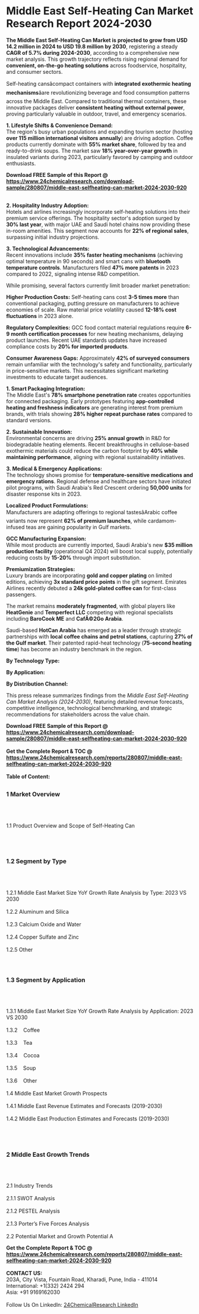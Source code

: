 <h1>Middle East Self-Heating Can Market Research Report 2024-2030</h1><p><strong>The Middle East Self-Heating Can Market is projected to grow from USD 14.2 million in 2024 to USD 19.8 million by 2030</strong>, registering a steady <strong>CAGR of 5.7% during 2024-2030</strong>, according to a comprehensive new market analysis. This growth trajectory reflects rising regional demand for <strong>convenient, on-the-go heating solutions</strong> across foodservice, hospitality, and consumer sectors.</p><p>Self-heating cansâcompact containers with <strong>integrated exothermic heating mechanisms</strong>âare revolutionizing beverage and food consumption patterns across the Middle East. Compared to traditional thermal containers, these innovative packages deliver <strong>consistent heating without external power</strong>, proving particularly valuable in outdoor, travel, and emergency scenarios.</p><p><strong>1. Lifestyle Shifts &amp; Convenience Demand:</strong><br>
The region's busy urban populations and expanding tourism sector (hosting <strong>over 115 million international visitors annually</strong>) are driving adoption. Coffee products currently dominate with <strong>55% market share</strong>, followed by tea and ready-to-drink soups. The market saw <strong>18% year-over-year growth</strong> in insulated variants during 2023, particularly favored by camping and outdoor enthusiasts.</p><div><b>Download FREE Sample of this Report @ 
            <a href="https://www.24chemicalresearch.com/download-sample/280807/middle-east-selfheating-can-market-2024-2030-920">
            https://www.24chemicalresearch.com/download-sample/280807/middle-east-selfheating-can-market-2024-2030-920</a></b></div><br><p><strong>2. Hospitality Industry Adoption:</strong><br>
Hotels and airlines increasingly incorporate self-heating solutions into their premium service offerings. The hospitality sector's adoption surged by <strong>30% last year</strong>, with major UAE and Saudi hotel chains now providing these in-room amenities. This segment now accounts for <strong>22% of regional sales</strong>, surpassing initial industry projections.</p><p><strong>3. Technological Advancements:</strong><br>
Recent innovations include <strong>35% faster heating mechanisms</strong> (achieving optimal temperature in 90 seconds) and smart cans with <strong>bluetooth temperature controls</strong>. Manufacturers filed <strong>47% more patents</strong> in 2023 compared to 2022, signaling intense R&amp;D competition.</p><p>While promising, several factors currently limit broader market penetration:</p><p><strong>Higher Production Costs:</strong> Self-heating cans cost <strong>3-5 times more</strong> than conventional packaging, putting pressure on manufacturers to achieve economies of scale. Raw material price volatility caused <strong>12-18% cost fluctuations</strong> in 2023 alone.</p><p><strong>Regulatory Complexities:</strong> GCC food contact material regulations require <strong>6-9 month certification processes</strong> for new heating mechanisms, delaying product launches. Recent UAE standards updates have increased compliance costs by <strong>20% for imported products</strong>.</p><p><strong>Consumer Awareness Gaps:</strong> Approximately <strong>42% of surveyed consumers</strong> remain unfamiliar with the technology's safety and functionality, particularly in price-sensitive markets. This necessitates significant marketing investments to educate target audiences.</p><p><strong>1. Smart Packaging Integration:</strong><br>
The Middle East's <strong>78% smartphone penetration rate</strong> creates opportunities for connected packaging. Early prototypes featuring <strong>app-controlled heating and freshness indicators</strong> are generating interest from premium brands, with trials showing <strong>28% higher repeat purchase rates</strong> compared to standard versions.</p><p><strong>2. Sustainable Innovation:</strong><br>
Environmental concerns are driving <strong>25% annual growth</strong> in R&amp;D for biodegradable heating elements. Recent breakthroughs in cellulose-based exothermic materials could reduce the carbon footprint by <strong>40% while maintaining performance</strong>, aligning with regional sustainability initiatives.</p><p><strong>3. Medical &amp; Emergency Applications:</strong><br>
The technology shows promise for <strong>temperature-sensitive medications and emergency rations</strong>. Regional defense and healthcare sectors have initiated pilot programs, with Saudi Arabia's Red Crescent ordering <strong>50,000 units</strong> for disaster response kits in 2023.</p><p><strong>Localized Product Formulations:</strong><br>
	Manufacturers are adapting offerings to regional tastesâArabic coffee variants now represent <strong>62% of premium launches</strong>, while cardamom-infused teas are gaining popularity in Gulf markets.</p><p><strong>GCC Manufacturing Expansion:</strong><br>
	While most products are currently imported, Saudi Arabia's new <strong>$35 million production facility</strong> (operational Q4 2024) will boost local supply, potentially reducing costs by <strong>15-20%</strong> through import substitution.</p><p><strong>Premiumization Strategies:</strong><br>
	Luxury brands are incorporating <strong>gold and copper plating</strong> on limited editions, achieving <strong>3x standard price points</strong> in the gift segment. Emirates Airlines recently debuted a <strong>24k gold-plated coffee can</strong> for first-class passengers.</p><p>The market remains <strong>moderately fragmented</strong>, with global players like <strong>HeatGenie</strong> and <strong>Temperfect LLC</strong> competing with regional specialists including <strong>BaroCook ME</strong> and <strong>CafÃ©2Go Arabia</strong>.</p><p>Saudi-based <strong>HotCan Arabia</strong> has emerged as a leader through strategic partnerships with <strong>local coffee chains and petrol stations</strong>, capturing <strong>27% of the Gulf market</strong>. Their patented rapid-heat technology (<strong>75-second heating time</strong>) has become an industry benchmark in the region.</p><p><strong>By Technology Type:</strong></p><p><strong>By Application:</strong></p><p><strong>By Distribution Channel:</strong></p><p>This press release summarizes findings from the <em>Middle East Self-Heating Can Market Analysis (2024-2030)</em>, featuring detailed revenue forecasts, competitive intelligence, technological benchmarking, and strategic recommendations for stakeholders across the value chain.</p><div><b>Download FREE Sample of this Report @ 
            <a href="https://www.24chemicalresearch.com/download-sample/280807/middle-east-selfheating-can-market-2024-2030-920">
            https://www.24chemicalresearch.com/download-sample/280807/middle-east-selfheating-can-market-2024-2030-920</a></b></div><br><div><b>Get the Complete Report & TOC @ 
            <a href="https://www.24chemicalresearch.com/reports/280807/middle-east-selfheating-can-market-2024-2030-920">
            https://www.24chemicalresearch.com/reports/280807/middle-east-selfheating-can-market-2024-2030-920</a></b></div><br>
            <b>Table of Content:</b><p><h2><span style="font-size:16px"><strong>1 Market Overview&nbsp;&nbsp; &nbsp;</strong></span></h2><br />
<br />
<p>1.1 Product Overview and Scope of Self-Heating Can&nbsp;</p><br />
<br />
<h2><strong><span style="font-size:16px">1.2 Segment by Type&nbsp;&nbsp; &nbsp;</span></strong></h2><br />
<br />
<p>1.2.1 Middle East Market Size YoY Growth Rate Analysis by Type: 2023 VS 2030&nbsp;&nbsp; &nbsp;<br /><br />
1.2.2 Aluminum and Silica&nbsp;&nbsp; &nbsp;<br /><br />
1.2.3 Calcium Oxide and Water<br /><br />
1.2.4 Copper Sulfate and Zinc<br /><br />
1.2.5 Other<br /><br />
<br />
<h2><span style="font-size:16px"><strong>1.3 Segment by Application&nbsp;&nbsp;</strong></span></h2><br />
<br />
<p>1.3.1 Middle East Market Size YoY Growth Rate Analysis by Application: 2023 VS 2030&nbsp;&nbsp; &nbsp;<br /><br />
1.3.2&nbsp;&nbsp; &nbsp;Coffee<br /><br />
1.3.3&nbsp;&nbsp; &nbsp;Tea<br /><br />
1.3.4&nbsp;&nbsp; &nbsp;Cocoa<br /><br />
1.3.5&nbsp;&nbsp; &nbsp;Soup<br /><br />
1.3.6&nbsp;&nbsp; &nbsp;Other<br /><br />
1.4 Middle East Market Growth Prospects&nbsp;&nbsp; &nbsp;<br /><br />
1.4.1 Middle East Revenue Estimates and Forecasts (2019-2030)&nbsp;&nbsp; &nbsp;<br /><br />
1.4.2 Middle East Production Estimates and Forecasts (2019-2030)&nbsp;&nbsp;</p><br />
<br />
<h2><span style="font-size:16px"><strong>2 Middle East Growth Trends&nbsp;&nbsp; &nbsp;</strong></span></h2><br />
<br />
<p>2.1 Industry Trends&nbsp;&nbsp; &nbsp;<br /><br />
2.1.1 SWOT Analysis&nbsp;&nbsp; &nbsp;<br /><br />
2.1.2 PESTEL Analysis&nbsp;&nbsp; &nbsp;<br /><br />
2.1.3 Porter&rsquo;s Five Forces Analysis&nbsp;&nbsp; &nbsp;<br /><br />
2.2 Potential Market and Growth Potential A</p><div><b>Get the Complete Report & TOC @ 
            <a href="https://www.24chemicalresearch.com/reports/280807/middle-east-selfheating-can-market-2024-2030-920">
            https://www.24chemicalresearch.com/reports/280807/middle-east-selfheating-can-market-2024-2030-920</a></b></div><br><b>CONTACT US:</b><br>
            203A, City Vista, Fountain Road, Kharadi, Pune, India - 411014<br>
            International: +1(332) 2424 294<br>
            Asia: +91 9169162030 <br><br>
            Follow Us On LinkedIn: <a href="https://www.linkedin.com/company/24chemicalresearch/">24ChemicalResearch LinkedIn</a>